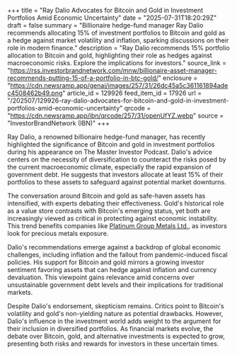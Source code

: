 +++
title = "Ray Dalio Advocates for Bitcoin and Gold in Investment Portfolios Amid Economic Uncertainty"
date = "2025-07-31T18:20:29Z"
draft = false
summary = "Billionaire hedge-fund manager Ray Dalio recommends allocating 15% of investment portfolios to Bitcoin and gold as a hedge against market volatility and inflation, sparking discussions on their role in modern finance."
description = "Ray Dalio recommends 15% portfolio allocation to Bitcoin and gold, highlighting their role as hedges against macroeconomic risks. Explore the implications for investors."
source_link = "https://rss.investorbrandnetwork.com/mnw/billionaire-asset-manager-recommends-putting-15-of-a-portfolio-in-btc-gold/"
enclosure = "https://cdn.newsramp.app/genai/images/257/31/26dc45a5c361161894adec4508462b49.png"
article_id = 129926
feed_item_id = 17926
url = "/202507/129926-ray-dalio-advocates-for-bitcoin-and-gold-in-investment-portfolios-amid-economic-uncertainty"
qrcode = "https://cdn.newsramp.app/ibn/qrcode/257/31/openUfYZ.webp"
source = "InvestorBrandNetwork (IBN)"
+++

<p>Ray Dalio, a renowned billionaire hedge-fund manager, has recently highlighted the significance of Bitcoin and gold in investment portfolios during his appearance on The Master Investor Podcast. Dalio's advice centers on the necessity of diversification to counteract the risks posed by the current macroeconomic climate, especially the rapid expansion of government debt. He suggests that investors allocate at least 15% of their portfolios to these assets to safeguard against potential market downturns.</p><p>The conversation around Bitcoin and gold as safe-haven assets has intensified, with experts debating their effectiveness. Gold's historical role as a value store contrasts with Bitcoin's emerging status, yet both are increasingly viewed as critical in protecting against economic instability. This trend benefits companies like <a href='https://www.platinumgroupmetals.net' rel='nofollow' target='_blank'>Platinum Group Metals Ltd.</a>, as investors look for precious metals exposure.</p><p>Dalio's recommendations emerge against a backdrop of global economic challenges, including inflation and the fallout from pandemic-induced fiscal policies. His support for Bitcoin and gold mirrors a growing investor sentiment favoring assets that can hedge against inflation and currency devaluation. This viewpoint gains relevance amid concerns over unsustainable government debt levels and their implications for traditional markets.</p><p>Despite Dalio's endorsement, skepticism remains. Critics point to Bitcoin's volatility and gold's non-yielding nature as potential drawbacks. However, Dalio's influence in the investment world adds weight to the argument for their inclusion in diversified portfolios. As financial markets evolve, the debate over Bitcoin, gold, and alternative investments is expected to grow, presenting both risks and rewards for investors in these uncertain times.</p>